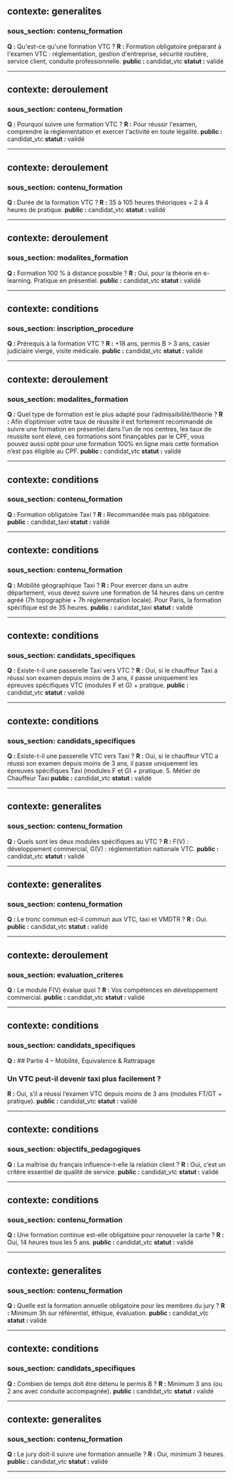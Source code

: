 ## contexte: generalites
### sous_section: contenu_formation

**Q :** Qu'est-ce qu'une formation VTC ?
**R :** Formation obligatoire préparant à l'examen VTC : réglementation, gestion d'entreprise, sécurité routière, service client, conduite professionnelle.
**public :** candidat_vtc
**statut :** validé

---

## contexte: deroulement
### sous_section: contenu_formation

**Q :** Pourquoi suivre une formation VTC ?
**R :** Pour réussir l'examen, comprendre la réglementation et exercer l'activité en toute légalité.
**public :** candidat_vtc
**statut :** validé

---

## contexte: deroulement
### sous_section: contenu_formation

**Q :** Durée de la formation VTC ?
**R :** 35 à 105 heures théoriques + 2 à 4 heures de pratique.
**public :** candidat_vtc
**statut :** validé

---

## contexte: deroulement
### sous_section: modalites_formation

**Q :** Formation 100 % à distance possible ?
**R :** Oui, pour la théorie en e-learning. Pratique en présentiel.
**public :** candidat_vtc
**statut :** validé

---

## contexte: conditions
### sous_section: inscription_procedure

**Q :** Prérequis à la formation VTC ?
**R :** +18 ans, permis B > 3 ans, casier judiciaire vierge, visite médicale.
**public :** candidat_vtc
**statut :** validé

---

## contexte: deroulement
### sous_section: modalites_formation

**Q :** Quel type de formation est le plus adapté pour l’admissibilité/théorie ?
**R :** Afin d’optimiser votre taux de réussite il est fortement recommandé de suivre une formation en présentiel dans l’un de nos centres, les taux de reussite sont élevé, ces formations sont finançables par le CPF, vous pouvez aussi opté pour une formation 100% en ligne mais cette formation n’est pas éligible au CPF.
**public :** candidat_vtc
**statut :** validé

---

## contexte: conditions
### sous_section: contenu_formation

**Q :** Formation obligatoire Taxi ?
**R :** Recommandée mais pas obligatoire.
**public :** candidat_taxi
**statut :** validé

---

## contexte: conditions
### sous_section: contenu_formation

**Q :** Mobilité géographique Taxi ?
**R :** Pour exercer dans un autre département, vous devez suivre une formation de 14 heures dans un centre agréé (7h topographie + 7h réglementation locale). Pour Paris, la formation spécifique est de 35 heures.
**public :** candidat_taxi
**statut :** validé

---

## contexte: conditions
### sous_section: candidats_specifiques

**Q :** Existe-t-il une passerelle Taxi vers VTC ?
**R :** Oui, si le chauffeur Taxi a réussi son examen depuis moins de 3 ans, il passe uniquement les épreuves spécifiques VTC (modules F et G) + pratique.
**public :** candidat_vtc
**statut :** validé

---

## contexte: conditions
### sous_section: candidats_specifiques

**Q :** Existe-t-il une passerelle VTC vers Taxi ?
**R :** Oui, si le chauffeur VTC a réussi son examen depuis moins de 3 ans, il passe uniquement les épreuves spécifiques Taxi (modules F et G) + pratique.
5. Métier de Chauffeur Taxi
**public :** candidat_vtc
**statut :** validé

---

## contexte: generalites
### sous_section: contenu_formation

**Q :** Quels sont les deux modules spécifiques au VTC ?
**R :** F(V) : développement commercial, G(V) : réglementation nationale VTC.
**public :** candidat_vtc
**statut :** validé

---

## contexte: generalites
### sous_section: contenu_formation

**Q :** Le tronc commun est-il commun aux VTC, taxi et VMDTR ?
**R :** Oui.
**public :** candidat_vtc
**statut :** validé

---

## contexte: deroulement
### sous_section: evaluation_criteres

**Q :** Le module F(V) évalue quoi ?
**R :** Vos compétences en développement commercial.
**public :** candidat_vtc
**statut :** validé

---

## contexte: conditions
### sous_section: candidats_specifiques

**Q :** ## Partie 4 – Mobilité, Équivalence & Rattrapage
### Un VTC peut-il devenir taxi plus facilement ?
**R :** Oui, s’il a réussi l’examen VTC depuis moins de 3 ans (modules FT/GT + pratique).
**public :** candidat_vtc
**statut :** validé

---

## contexte: conditions
### sous_section: objectifs_pedagogiques

**Q :** La maîtrise du français influence-t-elle la relation client ?
**R :** Oui, c’est un critère essentiel de qualité de service.
**public :** candidat_vtc
**statut :** validé

---

## contexte: conditions
### sous_section: contenu_formation

**Q :** Une formation continue est-elle obligatoire pour renouveler la carte ?
**R :** Oui, 14 heures tous les 5 ans.
**public :** candidat_vtc
**statut :** validé

---

## contexte: generalites
### sous_section: contenu_formation

**Q :** Quelle est la formation annuelle obligatoire pour les membres du jury ?
**R :** Minimum 3h sur référentiel, éthique, évaluation.
**public :** candidat_vtc
**statut :** validé

---

## contexte: conditions
### sous_section: candidats_specifiques

**Q :** Combien de temps doit être détenu le permis B ?
**R :** Minimum 3 ans (ou 2 ans avec conduite accompagnée).
**public :** candidat_vtc
**statut :** validé

---

## contexte: generalites
### sous_section: contenu_formation

**Q :** Le jury doit-il suivre une formation annuelle ?
**R :** Oui, minimum 3 heures.
**public :** candidat_vtc
**statut :** validé

---

